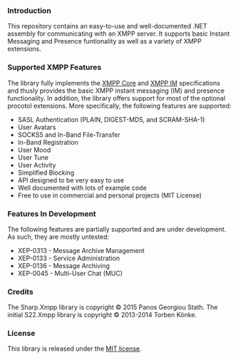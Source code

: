 ### Introduction

This repository contains an easy-to-use and well-documented .NET assembly for communicating with
an XMPP server. It supports basic Instant Messaging and Presence funtionality as well as a variety
of XMPP extensions.


### Supported XMPP Features

The library fully implements the [XMPP Core](http://xmpp.org/rfcs/rfc3920.html) and 
[XMPP IM](http://xmpp.org/rfcs/rfc3921.html) specifications and thusly provides the basic XMPP instant
messaging (IM) and presence functionality. In addition, the library offers support for most of the
optional procotol extensions. More specifically, the following features are supported:

+ SASL Authentication (PLAIN, DIGEST-MD5, and SCRAM-SHA-1)
+ User Avatars
+ SOCKS5 and In-Band File-Transfer
+ In-Band Registration
+ User Mood
+ User Tune
+ User Activity
+ Simplified Blocking
+ API designed to be very easy to use
+ Well documented with lots of example code
+ Free to use in commercial and personal projects (MIT License)

### Features In Development

The following features are partially supported and are under development. As such, they are mostly untested:

+ XEP-0313 - Message Archive Management
+ XEP-0133 - Service Administration
+ XEP-0136 - Message Archiving
+ XEP-0045 - Multi-User Chat (MUC)


### Credits

The Sharp.Xmpp library is copyright © 2015 Panos Georgiou Stath.
The initial S22.Xmpp library is copyright © 2013-2014 Torben Könke.


### License

This library is released under the [MIT license](https://github.com/pgstath/Sharp.Xmpp/blob/master/License.md).
